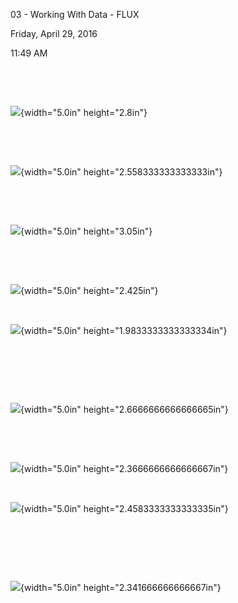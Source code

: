 03 - Working With Data - FLUX

Friday, April 29, 2016

11:49 AM

 

 

![](002_03_-_Working_With_Data_-_FLUX_000.png){width="5.0in" height="2.8in"}

 

 

![](002_03_-_Working_With_Data_-_FLUX_001.png){width="5.0in" height="2.558333333333333in"}

 

 

![](002_03_-_Working_With_Data_-_FLUX_002.png){width="5.0in" height="3.05in"}

 

 

![](002_03_-_Working_With_Data_-_FLUX_003.png){width="5.0in" height="2.425in"}

 

![](002_03_-_Working_With_Data_-_FLUX_004.png){width="5.0in" height="1.9833333333333334in"}

 

 

 

![](002_03_-_Working_With_Data_-_FLUX_005.png){width="5.0in" height="2.6666666666666665in"}

 

 

![](002_03_-_Working_With_Data_-_FLUX_006.png){width="5.0in" height="2.3666666666666667in"}

 

![](002_03_-_Working_With_Data_-_FLUX_007.png){width="5.0in" height="2.4583333333333335in"}

 

 

 

![](002_03_-_Working_With_Data_-_FLUX_008.png){width="5.0in" height="2.341666666666667in"}
